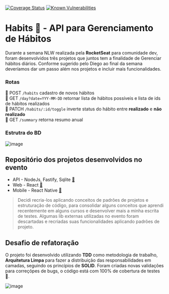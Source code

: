 [![Coverage Status](https://coveralls.io/repos/github/guialexandree/habits-clean-api/badge.svg?branch=master)](https://coveralls.io/github/guialexandree/habits-clean-api?branch=master)
[![Known Vulnerabilities](https://snyk.io/test/github/guialexandree/habits-clean-api/badge.svg)](https://snyk.io/test/github/guialexandree/habits-clean-api)


# Habits 🎈 - API para Gerenciamento de Hábitos

Durante a semana NLW realizada pela **RocketSeat** para comunidade dev, foram desenvolvidos três projetos que juntos
tem a finalidade de Gerenciar hábitos diários.
Conforme sugerido pelo Diego ao final da semana deveríamos dar um passo além nos projetos e incluir mais funcionalidades.

### Rotas
🚩 POST `/habits` cadastro de novos hábitos<br>
🚩 GET `/day?date=YYY-MM-DD` retornar lista de hábitos possíveis e lista de ids de hábitos realizados<br>
🚩 PATCH `/habits/:id/toggle` inverte status do hábito entre **realizado** e **não realizado**<br>
🚩 GET `/summary` retorna resumo anual

### Estrutra do BD

![image](https://user-images.githubusercontent.com/30730216/215297229-df351b45-2445-4e6a-a162-91374ca0b56f.png)

## Repositório dos projetos desenvolvidos no evento
- API - NodeJs, Fastify, Sqlite [🔗](https://github.com/guialexandree/rocketseat-nlw-setup-backend)
- Web - React [🔗](https://github.com/guialexandree/rocketseat-nlw-setup-web)
- Mobile - React Native [🔗](https://github.com/guialexandree/rocketseat-nlw-setup-mobile)

> Decidi recria-los aplicando conceitos de padrões de projetos e estruturação de código, para consolidar alguns conceitos que 
> aprendi recentemente em alguns cursos e desenvolver mais a minha escrita de testes. 
> Algumas lib externas utilizadas no evento foram descartadas e recriadas suas funcionalidades aplicando padrões de projeto.

## Desafio de refatoração

O projeto foi desenvolvido utilizando **TDD** como metodologia de trabalho, **Arquitetura Limpa** para fazer a distribuição
das responsabilidades em camadas, seguindo os princípios de **SOLID**. Foram criadas novas validações para correçõpes de bugs,
o código está com 100% de cobertura de testes 💚.
 
![image](https://user-images.githubusercontent.com/30730216/214993356-ff27f507-8296-444b-a2be-7c3804c0a19f.png)

